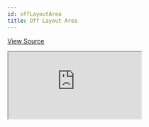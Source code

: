 ```yaml
---
id: offLayoutArea
title: Off Layout Area
---
```


[View Source](https://github.com/pankod/refine/tree/master/examples/customization/offLayoutArea)

<iframe src="https://codesandbox.io/embed/refine-off-layout-area-example-9rnld?autoresize=1&fontsize=14&theme=dark&view=preview"
    style={{width: "100%", height:"80vh", border: "0px", borderRadius: "8px", overflow:"hidden"}}
    title="refine-off-layout-area-example"
    allow="accelerometer; ambient-light-sensor; camera; encrypted-media; geolocation; gyroscope; hid; microphone; midi; payment; usb; vr; xr-spatial-tracking"
    sandbox="allow-forms allow-modals allow-popups allow-presentation allow-same-origin allow-scripts"
></iframe>